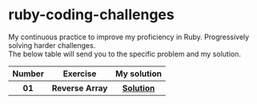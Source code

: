 # ruby-coding-challenges
My continuous practice to improve my proficiency in Ruby. Progressively solving harder challenges.
<br>
The below table will send you to the specific problem and my solution.

<table>
  <tr>
    <th>Number</th>
    <th>Exercise</th>
    <th>My solution</th>
    <tr>
      <th>01</th>
      <th><a href="https://www.hackerrank.com/challenges/arrays-ds/problem?isFullScreen=true"></a>Reverse Array</th>
      <th><a href="https://github.com/robert-low/ruby-coding-challenges/blob/master/01_reverse_array.rb">Solution</a></th>
    </tr>
  </tr>
</table>
